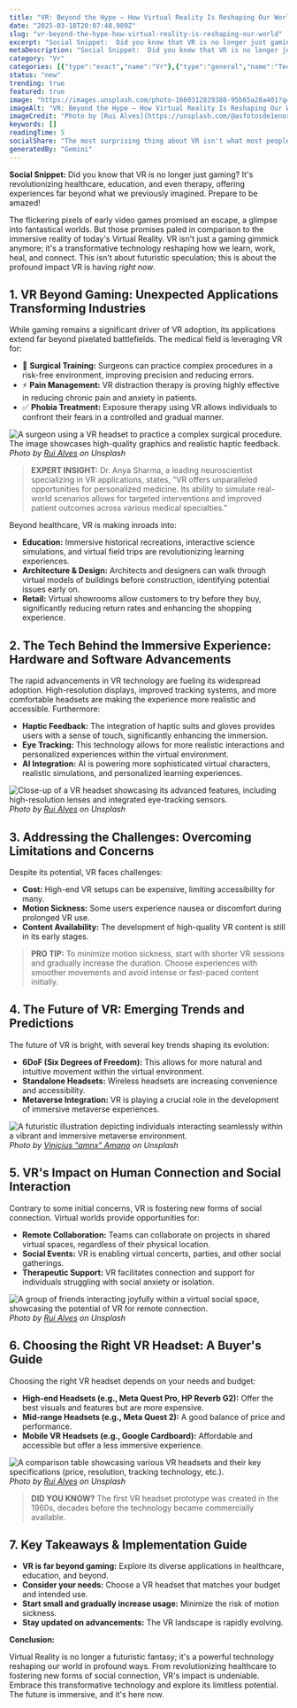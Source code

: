 ```yaml
---
title: "VR: Beyond the Hype – How Virtual Reality Is Reshaping Our World"
date: "2025-03-18T20:07:48.989Z"
slug: "vr-beyond-the-hype-how-virtual-reality-is-reshaping-our-world"
excerpt: "Social Snippet:  Did you know that VR is no longer just gaming? It's revolutionizing healthcare, education, and even therapy, offering experiences far beyond what we previously imagined.  Prepare to be amazed!"
metaDescription: "Social Snippet:  Did you know that VR is no longer just gaming? It's revolutionizing healthcare, education, and even therapy, offering experiences far beyo..."
category: "Vr"
categories: [{"type":"exact","name":"Vr"},{"type":"general","name":"Technology"},{"type":"medium","name":"Computer Graphics"},{"type":"specific","name":"3D Modeling"},{"type":"niche","name":"Facial Animation"}]
status: "new"
trending: true
featured: true
image: "https://images.unsplash.com/photo-1660312829388-95b65a28a401?q=85&w=1200&fit=max&fm=webp&auto=compress"
imageAlt: "VR: Beyond the Hype – How Virtual Reality Is Reshaping Our World"
imageCredit: "Photo by [Rui Alves](https://unsplash.com/@asfotosde1enorme) on Unsplash"
keywords: []
readingTime: 5
socialShare: "The most surprising thing about VR isn't what most people think. Find out what experts really say about this game-changing topic."
generatedBy: "Gemini"
---
```




**Social Snippet:**  Did you know that VR is no longer just gaming? It's revolutionizing healthcare, education, and even therapy, offering experiences far beyond what we previously imagined.  Prepare to be amazed!

The flickering pixels of early video games promised an escape, a glimpse into fantastical worlds.  But those promises paled in comparison to the immersive reality of today's Virtual Reality.  VR isn't just a gaming gimmick anymore; it's a transformative technology reshaping how we learn, work, heal, and connect. This isn't about futuristic speculation; this is about the profound impact VR is having *right now*.

## 1. VR Beyond Gaming: Unexpected Applications Transforming Industries

While gaming remains a significant driver of VR adoption, its applications extend far beyond pixelated battlefields.  The medical field is leveraging VR for:

* 🔑 **Surgical Training:** Surgeons can practice complex procedures in a risk-free environment, improving precision and reducing errors.
* ⚡ **Pain Management:** VR distraction therapy is proving highly effective in reducing chronic pain and anxiety in patients.
* ✅ **Phobia Treatment:**  Exposure therapy using VR allows individuals to confront their fears in a controlled and gradual manner.

![A surgeon using a VR headset to practice a complex surgical procedure. The image showcases high-quality graphics and realistic haptic feedback.](https://images.unsplash.com/photo-1667498606907-1f53824a8105?q=85&w=1200&fit=max&fm=webp&auto=compress)
*Photo by [Rui Alves](https://unsplash.com/@asfotosde1enorme) on Unsplash*

> **EXPERT INSIGHT:** Dr. Anya Sharma, a leading neuroscientist specializing in VR applications, states, "VR offers unparalleled opportunities for personalized medicine.  Its ability to simulate real-world scenarios allows for targeted interventions and improved patient outcomes across various medical specialties."

Beyond healthcare, VR is making inroads into:

* **Education:** Immersive historical recreations, interactive science simulations, and virtual field trips are revolutionizing learning experiences.
* **Architecture & Design:** Architects and designers can walk through virtual models of buildings before construction, identifying potential issues early on.
* **Retail:**  Virtual showrooms allow customers to try before they buy, significantly reducing return rates and enhancing the shopping experience.

## 2.  The Tech Behind the Immersive Experience: Hardware and Software Advancements

The rapid advancements in VR technology are fueling its widespread adoption.  High-resolution displays, improved tracking systems, and more comfortable headsets are making the experience more realistic and accessible.  Furthermore:

* **Haptic Feedback:**  The integration of haptic suits and gloves provides users with a sense of touch, significantly enhancing the immersion.
* **Eye Tracking:**  This technology allows for more realistic interactions and personalized experiences within the virtual environment.
* **AI Integration:**  AI is powering more sophisticated virtual characters, realistic simulations, and personalized learning experiences.

![Close-up of a VR headset showcasing its advanced features, including high-resolution lenses and integrated eye-tracking sensors.](https://images.unsplash.com/photo-1667498607319-7b08208c1a9a?q=85&w=1200&fit=max&fm=webp&auto=compress)
*Photo by [Rui Alves](https://unsplash.com/@asfotosde1enorme) on Unsplash*

## 3.  Addressing the Challenges: Overcoming Limitations and Concerns

Despite its potential, VR faces challenges:

* **Cost:** High-end VR setups can be expensive, limiting accessibility for many.
* **Motion Sickness:**  Some users experience nausea or discomfort during prolonged VR use.
* **Content Availability:** The development of high-quality VR content is still in its early stages.

> **PRO TIP:** To minimize motion sickness, start with shorter VR sessions and gradually increase the duration. Choose experiences with smoother movements and avoid intense or fast-paced content initially.

## 4. The Future of VR: Emerging Trends and Predictions

The future of VR is bright, with several key trends shaping its evolution:

* **6DoF (Six Degrees of Freedom):**  This allows for more natural and intuitive movement within the virtual environment.
* **Standalone Headsets:**  Wireless headsets are increasing convenience and accessibility.
* **Metaverse Integration:**  VR is playing a crucial role in the development of immersive metaverse experiences.

![A futuristic illustration depicting individuals interacting seamlessly within a vibrant and immersive metaverse environment.](https://images.unsplash.com/photo-1617802690658-1173a812650d?q=85&w=1200&fit=max&fm=webp&auto=compress)
*Photo by [Vinicius "amnx" Amano](https://unsplash.com/@viniciusamano) on Unsplash*

## 5.  VR's Impact on Human Connection and Social Interaction

Contrary to some initial concerns, VR is fostering new forms of social connection.  Virtual worlds provide opportunities for:

* **Remote Collaboration:**  Teams can collaborate on projects in shared virtual spaces, regardless of their physical location.
* **Social Events:**  VR is enabling virtual concerts, parties, and other social gatherings.
* **Therapeutic Support:**  VR facilitates connection and support for individuals struggling with social anxiety or isolation.

![A group of friends interacting joyfully within a virtual social space, showcasing the potential of VR for remote connection.](https://images.unsplash.com/photo-1667498607633-33e8a3f070d8?q=85&w=1200&fit=max&fm=webp&auto=compress)
*Photo by [Rui Alves](https://unsplash.com/@asfotosde1enorme) on Unsplash*

## 6.  Choosing the Right VR Headset: A Buyer's Guide

Choosing the right VR headset depends on your needs and budget:

* **High-end Headsets (e.g., Meta Quest Pro, HP Reverb G2):** Offer the best visuals and features but are more expensive.
* **Mid-range Headsets (e.g., Meta Quest 2):**  A good balance of price and performance.
* **Mobile VR Headsets (e.g., Google Cardboard):**  Affordable and accessible but offer a less immersive experience.

![A comparison table showcasing various VR headsets and their key specifications (price, resolution, tracking technology, etc.).](https://images.unsplash.com/photo-1667498606065-d97a16bea80b?q=85&w=1200&fit=max&fm=webp&auto=compress)
*Photo by [Rui Alves](https://unsplash.com/@asfotosde1enorme) on Unsplash*

> **DID YOU KNOW?**  The first VR headset prototype was created in the 1960s, decades before the technology became commercially available.

## 7. Key Takeaways & Implementation Guide

* **VR is far beyond gaming:**  Explore its diverse applications in healthcare, education, and beyond.
* **Consider your needs:** Choose a VR headset that matches your budget and intended use.
* **Start small and gradually increase usage:** Minimize the risk of motion sickness.
* **Stay updated on advancements:**  The VR landscape is rapidly evolving.

**Conclusion:**

Virtual Reality is no longer a futuristic fantasy; it's a powerful technology reshaping our world in profound ways.  From revolutionizing healthcare to fostering new forms of social connection, VR's impact is undeniable.  Embrace this transformative technology and explore its limitless potential.  The future is immersive, and it's here now.


<div class="reading-progress-container">
  <div id="reading-progress" class="reading-progress"></div>
</div>
